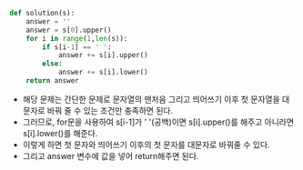```py
def solution(s):
    answer = ''
    answer = s[0].upper()
    for i in range(1,len(s)):
        if s[i-1] == ' ':
            answer += s[i].upper()
        else:
            answer += s[i].lower()
    return answer
```

- 해당 문제는 간단한 문제로 문자열의 맨처음 그리고 띄어쓰기 이후 첫 문자열을 대문자로 바꿔 줄 수 있는 조건만 충족하면 된다.
- 그러므로, for문을 사용하여 s[i-1]가 ' '(공백)이면 s[i].upper()를 해주고 아니라면 s[i].lower()를 해준다.
- 이렇게 하면 첫 문자와 띄어쓰기 이후의 첫 문자를 대문자로 바꿔줄 수 있다.
- 그리고 answer 변수에 값을 넣어 return해주면 된다.
